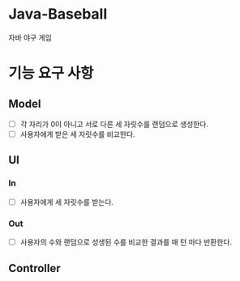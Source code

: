 # Java-Baseball
자바 야구 게임

# 기능 요구 사항
## Model
- [ ] 각 자리가 0이 아니고 서로 다른 세 자릿수를 랜덤으로 생성한다.
- [ ] 사용자에게 받은 세 자릿수를 비교한다.

## UI
### In
- [ ] 사용자에게 세 자릿수를 받는다.

### Out
- [ ] 사용자의 수와 랜덤으로 성생된 수를 비교한 결과를 매 턴 마다 반환한다.

## Controller
